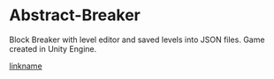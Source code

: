 # Abstract-Breaker
Block Breaker with level editor and saved levels into JSON files. Game created in Unity Engine.

[linkname](https://www.youtube.com/embed/-JvlkST7wvk)
